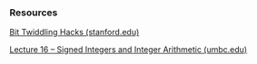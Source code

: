 ### Resources

[Bit Twiddling Hacks (stanford.edu)](https://graphics.stanford.edu/~seander/bithacks.html)

[Lecture 16 – Signed Integers and Integer Arithmetic (umbc.edu)](https://eclipse.umbc.edu/robucci/cmpeRSD/Lectures/Lecture16__Signed_Integers_and_Arithmetic/)
